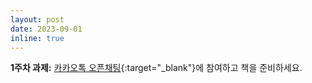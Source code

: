 ```yaml
---
layout: post
date: 2023-09-01
inline: true
---
```


**1주차 과제:** [카카오톡 오픈채팅](https://open.kakao.com/o/g7tnYPDf){:target="\_blank"}에 참여하고 책을 준비하세요.
